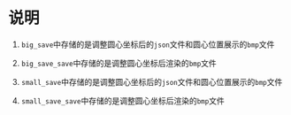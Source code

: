 # 说明
1. `big_save`中存储的是调整圆心坐标后的`json`文件和圆心位置展示的`bmp`文件
2. `big_save_save`中存储的是调整圆心坐标后渲染的`bmp`文件

3. `small_save`中存储的是调整圆心坐标后的`json`文件和圆心位置展示的`bmp`文件
4. `small_save_save`中存储的是调整圆心坐标后渲染的`bmp`文件
